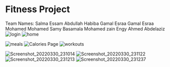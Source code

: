 # Fitness Project
Team Names:
Salma Essam Abdullah
Habiba Gamal
Esraa Gamal
Esraa Mohamed Mohamed Samy
Basamala Mohamed zain
Engy Ahmed Abdelaziz
![login](https://user-images.githubusercontent.com/100247009/160927995-42f92e6a-9b83-44ed-b7f9-9de4a0ae452e.jpeg)
![home](https://user-images.githubusercontent.com/100247009/160927321-a3107360-56d7-4265-be82-dac7ece709f1.jpeg)

![meals](https://user-images.githubusercontent.com/100247009/160928197-63dbd59c-bd52-42a0-bde6-da7e4ec3ca36.png)
![Calories Page](https://user-images.githubusercontent.com/68815210/160931214-d79254e7-3544-450d-82cd-507b2677679e.jpg)
![workouts](https://user-images.githubusercontent.com/102691403/160933821-70d64ac3-7e8c-45d9-b031-ea4efd6ac16e.png)

![Screenshot_20220330_231014](https://user-images.githubusercontent.com/102691187/160935389-caab1dd8-5ee1-4eeb-a0c7-ba45d777e9af.png)
![Screenshot_20220330_231122](https://user-images.githubusercontent.com/102691187/160935766-59be96bf-8632-44b4-8ba5-10f16c34c854.png)
![Screenshot_20220330_231213](https://user-images.githubusercontent.com/102691187/160935944-e90b7858-9017-4939-838c-d0d1282a4f3a.png)
![Screenshot_20220330_231237](https://user-images.githubusercontent.com/102691187/160936042-93b2f566-41c8-4f79-8d93-2a5a10945a04.png)

